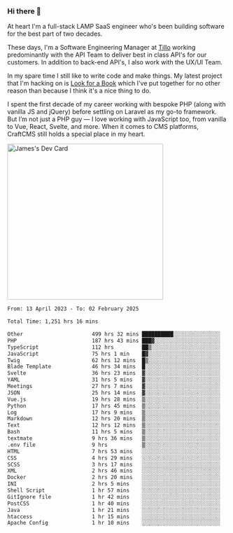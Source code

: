 ### Hi there 👋

<!--
**JamesNock/JamesNock** is a ✨ _special_ ✨ repository because its `README.md` (this file) appears on your GitHub profile.

Here are some ideas to get you started:

- 🔭 I’m currently working on ...
- 🌱 I’m currently learning ...
- 👯 I’m looking to collaborate on ...
- 🤔 I’m looking for help with ...
- 💬 Ask me about ...
- 📫 How to reach me: ...
- 😄 Pronouns: ...
- ⚡ Fun fact: ...
-->
At heart I'm a full-stack LAMP SaaS engineer who's been building software for the best part of two decades.

These days, I'm a Software Engineering Manager at [Tillo](https://www.tillo.io/) working predominantly with the API Team to deliver best in class API's for our customers. In addition to back-end API's, I also work with the UX/UI Team.

In my spare time I still like to write code and make things. My latest project that I'm hacking on is [Look for a Book](https://www.lookforabook.co.uk/) which I've put together for no other reason than because I think it's a nice thing to do.

I spent the first decade of my career working with bespoke PHP (along with vanilla JS and jQuery) before settling on Laravel as my go-to framework. But I’m not just a PHP guy — I love working with JavaScript too, from vanilla to Vue, React, Svelte, and more. When it comes to CMS platforms, CraftCMS still holds a special place in my heart.

<a href="https://app.daily.dev/h2onock"><img src="https://api.daily.dev/devcards/v2/XQraFlxE3JPWOlcSuOB2K.png?type=default&r=18u" width="356" alt="James's Dev Card"/></a>

<!--START_SECTION:waka-->

```txt
From: 13 April 2023 - To: 02 February 2025

Total Time: 1,251 hrs 16 mins

Other                      499 hrs 32 mins ██████████░░░░░░░░░░░░░░░   39.92 %
PHP                        187 hrs 43 mins ███▓░░░░░░░░░░░░░░░░░░░░░   15.00 %
TypeScript                 112 hrs         ██▒░░░░░░░░░░░░░░░░░░░░░░   08.95 %
JavaScript                 75 hrs 1 min    █▓░░░░░░░░░░░░░░░░░░░░░░░   06.00 %
Twig                       62 hrs 12 mins  █▒░░░░░░░░░░░░░░░░░░░░░░░   04.97 %
Blade Template             46 hrs 34 mins  █░░░░░░░░░░░░░░░░░░░░░░░░   03.72 %
Svelte                     36 hrs 23 mins  ▓░░░░░░░░░░░░░░░░░░░░░░░░   02.91 %
YAML                       31 hrs 5 mins   ▓░░░░░░░░░░░░░░░░░░░░░░░░   02.49 %
Meetings                   27 hrs 7 mins   ▓░░░░░░░░░░░░░░░░░░░░░░░░   02.17 %
JSON                       25 hrs 14 mins  ▓░░░░░░░░░░░░░░░░░░░░░░░░   02.02 %
Vue.js                     19 hrs 28 mins  ▒░░░░░░░░░░░░░░░░░░░░░░░░   01.56 %
Python                     17 hrs 45 mins  ▒░░░░░░░░░░░░░░░░░░░░░░░░   01.42 %
Log                        17 hrs 9 mins   ▒░░░░░░░░░░░░░░░░░░░░░░░░   01.37 %
Markdown                   12 hrs 20 mins  ▒░░░░░░░░░░░░░░░░░░░░░░░░   00.99 %
Text                       12 hrs 12 mins  ▒░░░░░░░░░░░░░░░░░░░░░░░░   00.98 %
Bash                       11 hrs 5 mins   ▒░░░░░░░░░░░░░░░░░░░░░░░░   00.89 %
textmate                   9 hrs 36 mins   ▒░░░░░░░░░░░░░░░░░░░░░░░░   00.77 %
.env file                  9 hrs           ▒░░░░░░░░░░░░░░░░░░░░░░░░   00.72 %
HTML                       7 hrs 53 mins   ░░░░░░░░░░░░░░░░░░░░░░░░░   00.63 %
CSS                        4 hrs 29 mins   ░░░░░░░░░░░░░░░░░░░░░░░░░   00.36 %
SCSS                       3 hrs 17 mins   ░░░░░░░░░░░░░░░░░░░░░░░░░   00.26 %
XML                        2 hrs 46 mins   ░░░░░░░░░░░░░░░░░░░░░░░░░   00.22 %
Docker                     2 hrs 20 mins   ░░░░░░░░░░░░░░░░░░░░░░░░░   00.19 %
INI                        2 hrs 5 mins    ░░░░░░░░░░░░░░░░░░░░░░░░░   00.17 %
Shell Script               1 hr 57 mins    ░░░░░░░░░░░░░░░░░░░░░░░░░   00.16 %
GitIgnore file             1 hr 42 mins    ░░░░░░░░░░░░░░░░░░░░░░░░░   00.14 %
PostCSS                    1 hr 40 mins    ░░░░░░░░░░░░░░░░░░░░░░░░░   00.13 %
Java                       1 hr 21 mins    ░░░░░░░░░░░░░░░░░░░░░░░░░   00.11 %
htaccess                   1 hr 15 mins    ░░░░░░░░░░░░░░░░░░░░░░░░░   00.10 %
Apache Config              1 hr 10 mins    ░░░░░░░░░░░░░░░░░░░░░░░░░   00.09 %
```

<!--END_SECTION:waka-->
